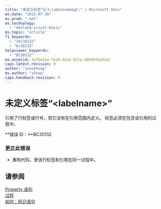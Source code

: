 ```yaml
---
title: "未定义标签“&lt;labelname&gt;” | Microsoft Docs"
ms.date: "2015-07-20"
ms.prod: ".net"
ms.technology: 
  - "devlang-visual-basic"
ms.topic: "article"
f1_keywords: 
  - "vbc30132"
  - "bc30132"
helpviewer_keywords: 
  - "BC30132"
ms.assetid: 3a7be2ea-7e10-4ac6-921a-d094b41e9142
caps.latest.revision: 9
author: "stevehoag"
ms.author: "shoag"
caps.handback.revision: 9
---
```

# 未定义标签“&lt;labelname&gt;”
引用了行标签或行号，但它没有在引用范围内定义。 标签必须在包含该引用的过程中。  
  
 **错误 ID：**BC30132  
  
### 更正此错误  
  
-   重构代码，使该行标签和引用在同一过程中。  
  
## 请参阅  
 [Property 语句](../../visual-basic/language-reference/statements/property-statement.md)   
 [过程](../../visual-basic/programming-guide/language-features/procedures/index.md)   
 [如何：标记语句](../../visual-basic/programming-guide/program-structure/how-to-label-statements.md)